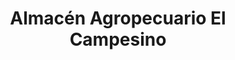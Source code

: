 ---
title: "Almacén Agropecuario El Campesino"
url: /volcan/almacen-agropecuario-el-campesino/
shop: agraria
---